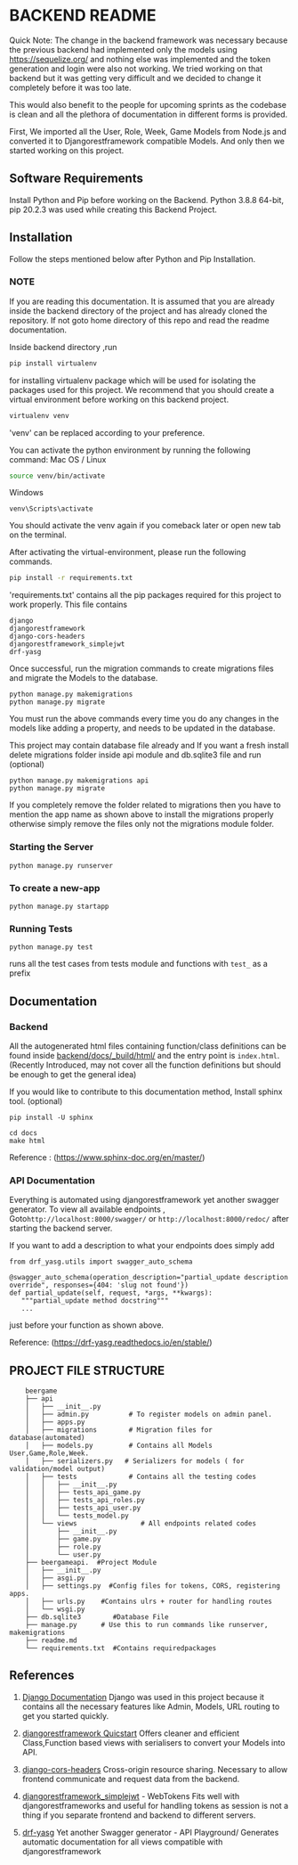 
# BACKEND README

Quick Note: The  change  in the  backend  framework was  necessary because the previous  backend  had  implemented  only the  models  using  https://sequelize.org/ and nothing else was  implemented  and the token generation and login  were  also not working. We  tried  working on that  backend  but  it  was getting  very  difficult and  we  decided  to  change  it  completely before  it  was  too  late.  
  
This would  also  benefit to the  people  for upcoming sprints as the codebase is clean and all the  plethora  of  documentation  in  different  forms is  provided.  
  
First, We imported all the User, Role, Week, Game  Models  from  Node.js  and  converted  it to  Djangorestframework  compatible  Models. And only then we  started  working  on this  project.

## Software Requirements
Install Python and Pip before working on the Backend.
Python 3.8.8 64-bit, pip 20.2.3 was used while creating this Backend Project.

## Installation
Follow the steps mentioned below after Python and Pip Installation.
### NOTE
If you are reading this documentation. It is assumed that you are already inside the backend directory of the project and has already cloned the repository. If not goto home directory of this repo and read the readme documentation.

Inside backend directory ,run 
```bash
pip install virtualenv
```
for installing virtualenv package which will be used for isolating the packages used for this project. 
We recommend that you should create a virtual environment before working on this backend project.

```bash
virtualenv venv
```
'venv' can be replaced according to your preference.


You can activate the python environment by running the following command:
Mac OS / Linux
```bash
source venv/bin/activate
```
Windows
```shell
venv\Scripts\activate
```
You should activate the venv again if you comeback later or open new tab on the terminal.

After activating the virtual-environment, please run the following commands.

```bash
pip install -r requirements.txt
```
'requirements.txt' contains all the pip packages required for this project to work properly. This file contains
```
django
djangorestframework
django-cors-headers
djangorestframework_simplejwt
drf-yasg
```

Once successful, run  the migration commands to create migrations files and migrate the Models to the database.
```
python manage.py makemigrations
python manage.py migrate
```
You must run the above commands every time you do any changes in the models like adding a property, and needs to be updated in the database.

This project may contain database file already and If you want a fresh install delete migrations folder inside api module and db.sqlite3 file and run (optional)
```
python manage.py makemigrations api
python manage.py migrate
```
If you completely remove the folder related to migrations then you have to mention the app name as shown above to install the migrations properly otherwise simply remove the files only not the migrations module folder.

### Starting the Server
```
python manage.py runserver
```
### To create a new-app 
```
python manage.py startapp
```

### Running Tests
```
python manage.py test
```
runs all the test cases from tests module and functions with `test_` as a prefix

## Documentation

###  Backend  
All the autogenerated html files containing function/class definitions  can be found inside [backend/docs/_build/html/](https://github.com/lorenzorota/se-03-team-32/tree/main/backend/docs/_build/html/) and the entry point is `index.html`. (Recently Introduced, may not cover all the function definitions but should be enough to get the general idea)

If you would like to contribute to this documentation method, Install sphinx tool. (optional)

```
pip install -U sphinx
```
```
cd docs
make html
```

Reference  : (https://www.sphinx-doc.org/en/master/)

### API Documentation
Everything is automated using djangorestframework yet another swagger generator. 
To view all available endpoints , Goto`http://localhost:8000/swagger/` or  `http://localhost:8000/redoc/` after starting the backend server.

If you want to add a description to what your endpoints does simply add 
```
from drf_yasg.utils import swagger_auto_schema

@swagger_auto_schema(operation_description="partial_update description override", responses={404: 'slug not found'})
def partial_update(self, request, *args, **kwargs):
   """partial_update method docstring"""
   ...
```
just before your function as shown above.

Reference: (https://drf-yasg.readthedocs.io/en/stable/)


## PROJECT FILE STRUCTURE
```
    beergame
    ├── api
    │   ├── __init__.py
    │   ├── admin.py          # To register models on admin panel.
    │   ├── apps.py
    │   ├── migrations        # Migration files for database(automated) 
    │   ├── models.py         # Contains all Models User,Game,Role,Week.
    │   ├── serializers.py   # Serializers for models ( for validation/model output)
    │   ├── tests             # Contains all the testing codes
    │   │   ├── __init__.py
    │   │   ├── tests_api_game.py
    │   │   ├── tests_api_roles.py
    │   │   ├── tests_api_user.py
    │   │   └── tests_model.py
    │   └── views                # All endpoints related codes
    │       ├── __init__.py
    │       ├── game.py
    │       ├── role.py
    │       └── user.py
    ├── beergameapi.  #Project Module 
    │   ├── __init__.py
    │   ├── asgi.py
    │   ├── settings.py  #Config files for tokens, CORS, registering apps.
    │   ├── urls.py    #Contains ulrs + router for handling routes
    │   └── wsgi.py
    ├── db.sqlite3        #Database File
    ├── manage.py      # Use this to run commands like runserver, makemigrations
    ├── readme.md
    └── requirements.txt  #Contains requiredpackages

```


## References
1. [Django Documentation](https://docs.djangoproject.com/en/3.2/)
Django was used in this project because it contains all the necessary features like Admin, Models, URL routing to get you started quickly.
2. [djangorestframework Quicstart](https://www.django-rest-framework.org/tutorial/quickstart/)
Offers cleaner and efficient Class,Function based views with serialisers to convert your Models into API.

3. [django-cors-headers](https://pypi.org/project/django-cors-headers/) 
Cross-origin resource sharing. Necessary to allow frontend communicate and request data from the backend.
4. [djangorestframework_simplejwt](https://django-rest-framework-simplejwt.readthedocs.io/en/latest/) - WebTokens
Fits well with djangorestframeworks and useful for handling tokens as session is not a thing if you separate frontend and backend to different servers.
5. [drf-yasg](https://drf-yasg.readthedocs.io/en/stable/readme.html) 
  Yet another Swagger generator - API Playground/ Generates automatic documentation for all views compatible with djangorestframework
